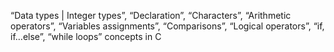 “Data types | Integer types”, “Declaration”, “Characters”, “Arithmetic operators”, “Variables assignments”, “Comparisons”, “Logical operators”, “if, if…else”, “while loops” concepts in C
